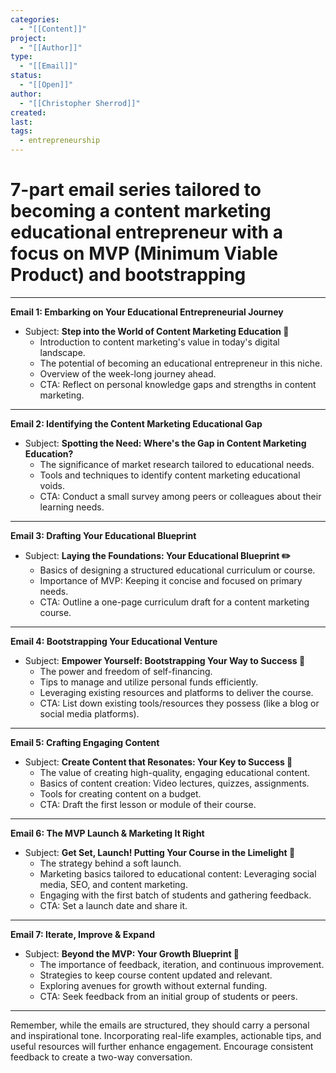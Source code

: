 ```yaml
---
categories:
  - "[[Content]]"
project:
  - "[[Author]]"
type:
  - "[[Email]]"
status:
  - "[[Open]]"
author:
  - "[[Christopher Sherrod]]"
created: 
last:
tags:
  - entrepreneurship
---
```

# 7-part email series tailored to becoming a content marketing educational entrepreneur with a focus on MVP (Minimum Viable Product) and bootstrapping

---

**Email 1: Embarking on Your Educational Entrepreneurial Journey**
- Subject: **Step into the World of Content Marketing Education 🌟**
  - Introduction to content marketing's value in today's digital landscape.
  - The potential of becoming an educational entrepreneur in this niche.
  - Overview of the week-long journey ahead.
  - CTA: Reflect on personal knowledge gaps and strengths in content marketing.

---

**Email 2: Identifying the Content Marketing Educational Gap**
- Subject: **Spotting the Need: Where's the Gap in Content Marketing Education?**
  - The significance of market research tailored to educational needs.
  - Tools and techniques to identify content marketing educational voids.
  - CTA: Conduct a small survey among peers or colleagues about their learning needs.

---

**Email 3: Drafting Your Educational Blueprint**
- Subject: **Laying the Foundations: Your Educational Blueprint ✏️**
  - Basics of designing a structured educational curriculum or course.
  - Importance of MVP: Keeping it concise and focused on primary needs.
  - CTA: Outline a one-page curriculum draft for a content marketing course.

---

**Email 4: Bootstrapping Your Educational Venture**
- Subject: **Empower Yourself: Bootstrapping Your Way to Success 💪**
  - The power and freedom of self-financing.
  - Tips to manage and utilize personal funds efficiently.
  - Leveraging existing resources and platforms to deliver the course.
  - CTA: List down existing tools/resources they possess (like a blog or social media platforms).

---

**Email 5: Crafting Engaging Content**
- Subject: **Create Content that Resonates: Your Key to Success 🎯**
  - The value of creating high-quality, engaging educational content.
  - Basics of content creation: Video lectures, quizzes, assignments.
  - Tools for creating content on a budget.
  - CTA: Draft the first lesson or module of their course.

---

**Email 6: The MVP Launch & Marketing It Right**
- Subject: **Get Set, Launch! Putting Your Course in the Limelight 🚀**
  - The strategy behind a soft launch.
  - Marketing basics tailored to educational content: Leveraging social media, SEO, and content marketing.
  - Engaging with the first batch of students and gathering feedback.
  - CTA: Set a launch date and share it.

---

**Email 7: Iterate, Improve & Expand**
- Subject: **Beyond the MVP: Your Growth Blueprint 🌱**
  - The importance of feedback, iteration, and continuous improvement.
  - Strategies to keep course content updated and relevant.
  - Exploring avenues for growth without external funding.
  - CTA: Seek feedback from an initial group of students or peers.

---

Remember, while the emails are structured, they should carry a personal and inspirational tone. Incorporating real-life examples, actionable tips, and useful resources will further enhance engagement. Encourage consistent feedback to create a two-way conversation.